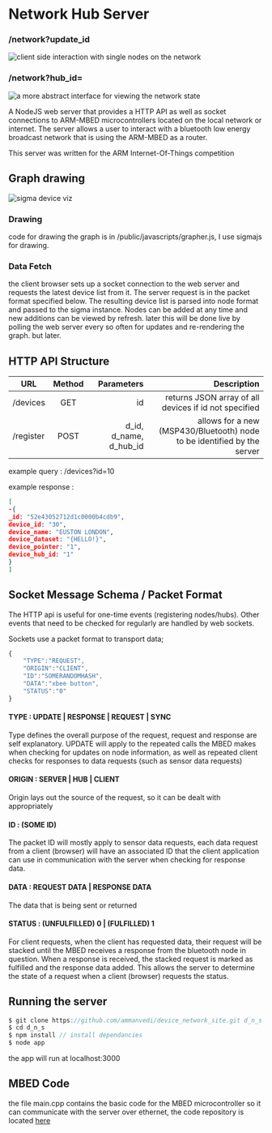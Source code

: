 # Network Hub Server

### /network?update_id<someid>

![client side interaction with single nodes on the network](http://i.imgur.com/usr5Z6U.png "changing node data from the client side")

### /network?hub_id=<some hub id>

![a more abstract interface for viewing the network state](http://i.imgur.com/QdTwnls.png "MBED and server")

A NodeJS web server that provides a HTTP API as well as socket connections to ARM-MBED microcontrollers located on the local network or internet. The server allows a user to interact with a bluetooth low energy broadcast network that is using the ARM-MBED as a router.

This server was written for the ARM Internet-Of-Things competition

## Graph drawing 
![sigma device viz](http://i.imgur.com/aPhalqX.png "network visualization")

### Drawing
code for drawing the graph is in /public/javascripts/grapher.js, I use sigmajs for drawing. 

### Data Fetch

the client browser sets up a socket connection to the web server and requests the latest device list from it. The server request is in the packet format specified below. The resulting device list is parsed into node format and passed to the sigma instance. Nodes can be added at any time and new additions can be viewed by refresh. later this will be done live by polling the web server every so often for updates and re-rendering the graph. but later.


## HTTP API Structure


| URL          |Method          | Parameters | Description     
| ------------- |:-------------:|---------:|----------:|
| /devices| GET         | id  | returns JSON array of all devices if id not specified |
|/register| POST| d_id, d_name, d_hub_id| allows for a new (MSP430/Bluetooth) node to be identified by the server

example query : /devices?id=10

example response : 

```json
[
-{
_id: "52e43052712d1c0000b4cdb9",
device_id: "30",
device_name: "EUSTON LONDON",
device_dataset: "{HELLO!}",
device_pointer: "1",
device_hub_id: "1"
}
]
```

## Socket Message Schema / Packet Format

The HTTP api is useful for one-time events (registering nodes/hubs). Other events that need to be checked for regularly are handled by web sockets. 

Sockets use a packet format to transport data; 


```javascript
{
	"TYPE":"REQUEST",
	"ORIGIN":"CLIENT",
	"ID":"SOMERANDOMHASH",
	"DATA":"xbee button",
	"STATUS":"0"
}
```

#### TYPE : UPDATE | RESPONSE | REQUEST | SYNC
Type defines the overall purpose of the request, request and response are self explanatory. UPDATE will apply to the repeated calls the MBED makes when checking for updates on node information, as well as repeated client checks for responses to data requests (such as sensor data requests)

#### ORIGIN : SERVER | HUB | CLIENT
Origin lays out the source of the request, so it can be dealt with appropriately


#### ID : (SOME ID)
The packet ID will mostly apply to sensor data requests, each data request from a client (browser) will have an associated ID that the client application can use in communication with the server when checking for response data.

#### DATA : REQUEST DATA | RESPONSE DATA
The data that is being sent or returned


#### STATUS : (UNFULFILLED) 0 | (FULFILLED) 1
For client requests, when the client has requested data, their request will be stacked until the MBED receives a response from the bluetooth node in question. When a response is received, the stacked request is marked as fulfilled and the response data added. This allows the server to determine the state of a request when a client (browser) requests the status.

## Running the server

```javascript
$ git clone https://github.com/ammanvedi/device_network_site.git d_n_s
$ cd d_n_s
$ npm install // install dependancies 
$ node app
```

the app will run at localhost:3000

## MBED Code

the file main.cpp contains the basic code for the MBED microcontroller so it can communicate with the server over ethernet, the code repository is located [here](https://mbed.org/users/ammanvedi/code/IOT_Sockets/)





